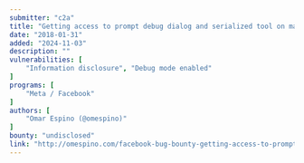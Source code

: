 ```yaml
---
submitter: "c2a"
title: "Getting access to prompt debug dialog and serialized tool on main website facebook.com"
date: "2018-01-31"
added: "2024-11-03"
description: ""
vulnerabilities: [
    "Information disclosure", "Debug mode enabled"
]
programs: [
    "Meta / Facebook"
]
authors: [
    "Omar Espino (@omespino)"
]
bounty: "undisclosed"
link: "http://omespino.com/facebook-bug-bounty-getting-access-to-prompt-debug-dialog-and-serialized-tool-on-main-website-facebook-com/"
---
```




